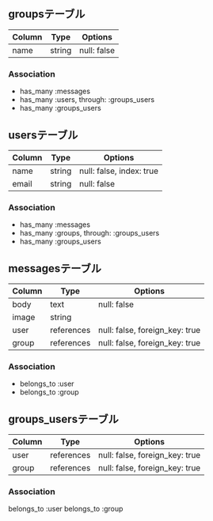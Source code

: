 ## groupsテーブル

|Column|Type|Options|
|------|----|-------|
|name|string|null: false|

### Association
- has_many :messages
- has_many :users, through: :groups_users
- has_many :groups_users

## usersテーブル

|Column|Type|Options|
|------|----|-------|
|name|string|null: false, index: true|
|email|string|null: false|

### Association
- has_many :messages
- has_many :groups, through: :groups_users
- has_many :groups_users

## messagesテーブル

|Column|Type|Options|
|------|----|-------|
|body|text|null: false|
|image|string|
|user|references|null: false, foreign_key: true|
|group|references|null: false, foreign_key: true|

### Association
- belongs_to :user
- belongs_to :group

## groups_usersテーブル

|Column|Type|Options|
|------|----|-------|
|user|references|null: false, foreign_key: true|
|group|references|null: false, foreign_key: true|

### Association
belongs_to :user
belongs_to :group